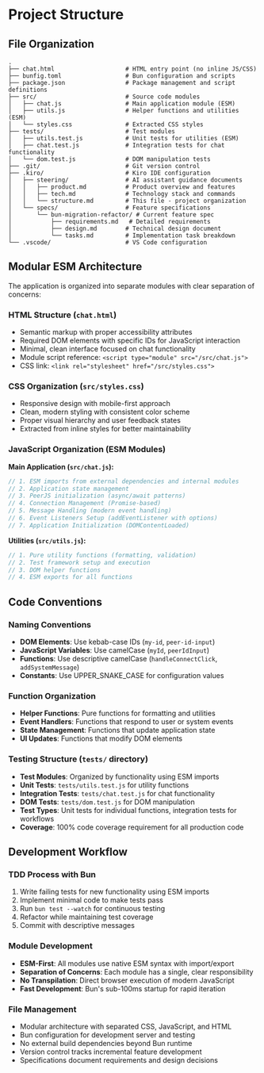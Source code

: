 # Project Structure

## File Organization

```
.
├── chat.html                    # HTML entry point (no inline JS/CSS)
├── bunfig.toml                  # Bun configuration and scripts
├── package.json                 # Package management and script definitions
├── src/                         # Source code modules
│   ├── chat.js                  # Main application module (ESM)
│   ├── utils.js                 # Helper functions and utilities (ESM)
│   └── styles.css               # Extracted CSS styles
├── tests/                       # Test modules
│   ├── utils.test.js            # Unit tests for utilities (ESM)
│   ├── chat.test.js             # Integration tests for chat functionality
│   └── dom.test.js              # DOM manipulation tests
├── .git/                        # Git version control
├── .kiro/                       # Kiro IDE configuration
│   ├── steering/                # AI assistant guidance documents
│   │   ├── product.md           # Product overview and features
│   │   ├── tech.md              # Technology stack and commands
│   │   └── structure.md         # This file - project organization
│   └── specs/                   # Feature specifications
│       └── bun-migration-refactor/ # Current feature spec
│           ├── requirements.md   # Detailed requirements
│           ├── design.md        # Technical design document
│           └── tasks.md         # Implementation task breakdown
└── .vscode/                     # VS Code configuration
```

## Modular ESM Architecture

The application is organized into separate modules with clear separation of concerns:

### HTML Structure (`chat.html`)
- Semantic markup with proper accessibility attributes
- Required DOM elements with specific IDs for JavaScript interaction
- Minimal, clean interface focused on chat functionality
- Module script reference: `<script type="module" src="/src/chat.js">`
- CSS link: `<link rel="stylesheet" href="/src/styles.css">`

### CSS Organization (`src/styles.css`)
- Responsive design with mobile-first approach
- Clean, modern styling with consistent color scheme
- Proper visual hierarchy and user feedback states
- Extracted from inline styles for better maintainability

### JavaScript Organization (ESM Modules)

**Main Application (`src/chat.js`):**
```javascript
// 1. ESM imports from external dependencies and internal modules
// 2. Application state management
// 3. PeerJS initialization (async/await patterns)
// 4. Connection Management (Promise-based)
// 5. Message Handling (modern event handling)
// 6. Event Listeners Setup (addEventListener with options)
// 7. Application Initialization (DOMContentLoaded)
```

**Utilities (`src/utils.js`):**
```javascript
// 1. Pure utility functions (formatting, validation)
// 2. Test framework setup and execution
// 3. DOM helper functions
// 4. ESM exports for all functions
```

## Code Conventions

### Naming Conventions
- **DOM Elements**: Use kebab-case IDs (`my-id`, `peer-id-input`)
- **JavaScript Variables**: Use camelCase (`myId`, `peerIdInput`)
- **Functions**: Use descriptive camelCase (`handleConnectClick`, `addSystemMessage`)
- **Constants**: Use UPPER_SNAKE_CASE for configuration values

### Function Organization
- **Helper Functions**: Pure functions for formatting and utilities
- **Event Handlers**: Functions that respond to user or system events
- **State Management**: Functions that update application state
- **UI Updates**: Functions that modify DOM elements

### Testing Structure (`tests/` directory)
- **Test Modules**: Organized by functionality using ESM imports
- **Unit Tests**: `tests/utils.test.js` for utility functions
- **Integration Tests**: `tests/chat.test.js` for chat functionality
- **DOM Tests**: `tests/dom.test.js` for DOM manipulation
- **Test Types**: Unit tests for individual functions, integration tests for workflows
- **Coverage**: 100% code coverage requirement for all production code

## Development Workflow

### TDD Process with Bun
1. Write failing tests for new functionality using ESM imports
2. Implement minimal code to make tests pass
3. Run `bun test --watch` for continuous testing
4. Refactor while maintaining test coverage
5. Commit with descriptive messages

### Module Development
- **ESM-First**: All modules use native ESM syntax with import/export
- **Separation of Concerns**: Each module has a single, clear responsibility
- **No Transpilation**: Direct browser execution of modern JavaScript
- **Fast Development**: Bun's sub-100ms startup for rapid iteration

### File Management
- Modular architecture with separated CSS, JavaScript, and HTML
- Bun configuration for development server and testing
- No external build dependencies beyond Bun runtime
- Version control tracks incremental feature development
- Specifications document requirements and design decisions